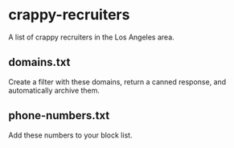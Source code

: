 # crappy-recruiters

A list of crappy recruiters in the Los Angeles area.

## domains.txt

Create a filter with these domains, return a canned response, and automatically archive them.

## phone-numbers.txt

Add these numbers to your block list.
